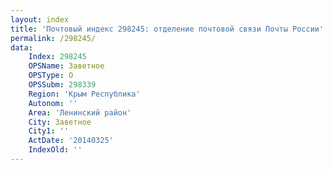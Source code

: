 ```yaml
---
layout: index
title: 'Почтовый индекс 298245: отделение почтовой связи Почты России'
permalink: /298245/
data:
    Index: 298245
    OPSName: Заветное
    OPSType: О
    OPSSubm: 298339
    Region: 'Крым Республика'
    Autonom: ''
    Area: 'Ленинский район'
    City: Заветное
    City1: ''
    ActDate: '20140325'
    IndexOld: ''
---
```

